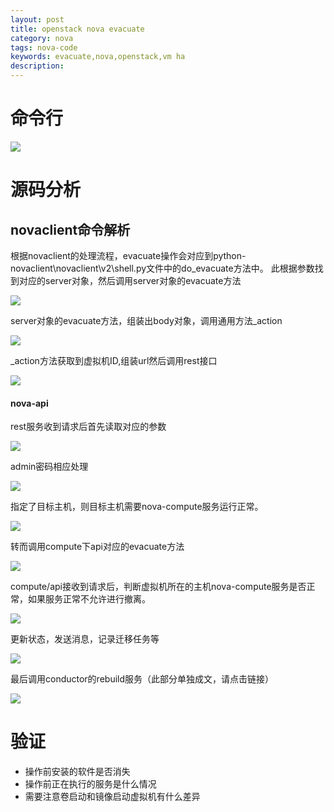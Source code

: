 ```yaml
---
layout: post
title: openstack nova evacuate
category: nova
tags: nova-code 
keywords: evacuate,nova,openstack,vm ha
description: 
---
```


# 命令行 #

![](http://i.imgur.com/BcqFTIv.png)

# 源码分析 #

## novaclient命令解析 ##

根据novaclient的处理流程，evacuate操作会对应到python-novaclient\novaclient\v2\shell.py文件中的do_evacuate方法中。
此根据参数<server>找到对应的server对象，然后调用server对象的evacuate方法

![](http://i.imgur.com/myOkiUp.png)

server对象的evacuate方法，组装出body对象，调用通用方法_action

![](http://i.imgur.com/WBIh83a.png)

_action方法获取到虚拟机ID,组装url然后调用rest接口

![](http://i.imgur.com/HHX0Zes.png)

#### nova-api ####

rest服务收到请求后首先读取对应的参数

![](http://i.imgur.com/j4zujl7.png)

admin密码相应处理

![](http://i.imgur.com/8IRQbnF.png)

指定了目标主机，则目标主机需要nova-compute服务运行正常。

![](http://i.imgur.com/yYHEFZW.png)

转而调用compute下api对应的evacuate方法

![](http://i.imgur.com/nDrRh4t.png)

compute/api接收到请求后，判断虚拟机所在的主机nova-compute服务是否正常，如果服务正常不允许进行撤离。

![](http://i.imgur.com/zIufkWd.png)

更新状态，发送消息，记录迁移任务等

![](http://i.imgur.com/ajzvAhU.png)

最后调用conductor的rebuild服务（此部分单独成文，请点击链接）

![](http://i.imgur.com/15F79ob.png)

# 验证 #

- 操作前安装的软件是否消失
- 操作前正在执行的服务是什么情况
- 需要注意卷启动和镜像启动虚拟机有什么差异